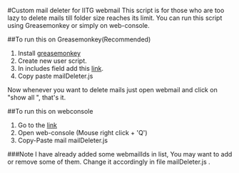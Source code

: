 #Custom mail deleter for IITG webmail
This script is for those who are too lazy to delete mails till folder size reaches its limit.
You can run this script using Greasemonkey or simply on web-console.

##To run this on Greasemonkey(Recommended)

  1. Install
  [greasemonkey](https://addons.mozilla.org/en-US/firefox/addon/greasemonkey/)
  2. Create new user script.
  3. In includes field add this [link](https://webmail.iitg.ernet.in/src/right_main.php?PG_SHOWALL=1&use_mailbox_cache=1&startMessage=1&mailbox=INBOX).
  4. Copy paste mailDeleter.js

Now whenever you want to delete mails just open webmail and click on "show all ", that's it.

##To run this on webconsole
  1. Go to the [link](https://webmail.iitg.ernet.in/src/right_main.php?PG_SHOWALL=1&use_mailbox_cache=1&startMessage=1&mailbox=INBOX)
  2. Open web-console (Mouse right click + 'Q')
  3. Copy-Paste mail mailDeleter.js

###Note
	I have already added some webmailIds in list,  You may want to add or remove some of them. Change it accordingly in file mailDeleter.js .
